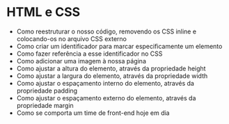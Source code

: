 # HTML e CSS

- Como reestruturar o nosso código, removendo os CSS inline e colocando-os no arquivo CSS externo
- Como criar um identificador para marcar especificamente um elemento
- Como fazer referência a esse identificador no CSS
- Como adicionar uma imagem à nossa página
- Como ajustar a altura do elemento, através da propriedade height
- Como ajustar a largura do elemento, através da propriedade width
- Como ajustar o espaçamento interno do elemento, através da propriedade padding
- Como ajustar o espaçamento externo do elemento, através da propriedade margin
- Como se comporta um time de front-end hoje em dia